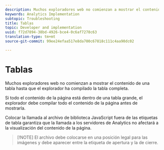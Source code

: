 ```yaml
---
description: Muchos exploradores web no comienzan a mostrar el contenido de una tabla hasta que el explorador ha compilado la tabla completa.
keywords: Analytics Implementation
subtopic: Troubleshooting
title: Tablas
topic: Developer and implementation
uuid: f72d7894-38bd-4926-bce4-0c6af7278c63
translation-type: tm+mt
source-git-commit: 99ee24efaa517e8da700c67818c111c4aa90dc02

---
```



# Tablas

Muchos exploradores web no comienzan a mostrar el contenido de una tabla hasta que el explorador ha compilado la tabla completa.

Si todo el contenido de la página está dentro de una tabla grande, el explorador debe compilar todo el contenido de la página antes de mostrarla.

Colocar la llamada al archivo de biblioteca JavaScript fuera de las etiquetas de tabla garantiza que la llamada a los servidores de Analytics no afectará a la visualización del contenido de la página.

> [!NOTE] El archivo debe colocarse en una posición legal para las imágenes y debe aparecer entre la etiqueta de apertura <body> y la de </body> cierre.

